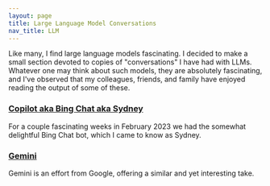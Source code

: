 ```yaml
---
layout: page
title: Large Language Model Conversations
nav_title: LLM
---
```


Like many, I find large language models fascinating. I decided to make a small
section devoted to copies of "conversations" I have had with LLMs. Whatever one
may think about such models, they are absolutely fascinating, and I've observed
that my colleagues, friends, and family have enjoyed reading the output of some
of these.

### [Copilot aka Bing Chat aka Sydney](sydney)

For a couple fascinating weeks in February 2023 we had the somewhat delightful
Bing Chat bot, which I came to know as Sydney.

### [Gemini](gemini)

Gemini is an effort from Google, offering a similar and yet interesting take.